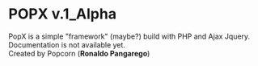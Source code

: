 # POPX v.1_Alpha

PopX is a simple "framework" (maybe?) build with PHP and Ajax Jquery. Documentation is not available yet.
<br>Created by Popcorn (<b>Ronaldo Pangarego</b>)
